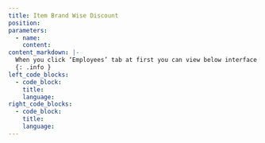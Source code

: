 ```yaml
---
title: Item Brand Wise Discount
position:
parameters:
  - name:
    content:
content_markdown: |- 
  When you click ‘Employees’ tab at first you can view below interface (Figure 2.0). Top of the page you can view most available employee type and their percentage through donut. Also you can get rough idea about the existing employees by using smart table. 
  {: .info }
left_code_blocks:
  - code_block:
    title:
    language:
right_code_blocks:
  - code_block:
    title:
    language:
---
```

